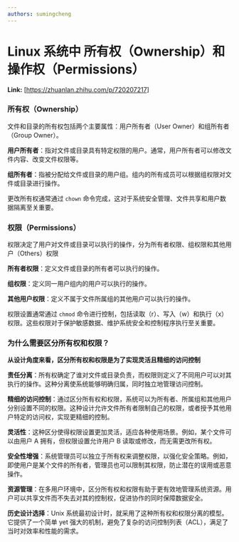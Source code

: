 ```yaml
---
authors: sumingcheng
---
```

# Linux 系统中 所有权（Ownership）和操作权（Permissions）



 **Link:** [https://zhuanlan.zhihu.com/p/720207217]

### 所有权（Ownership）  

文件和目录的所有权包括两个主要属性：用户所有者（User Owner）和组所有者（Group Owner）。

**用户所有者**：指对文件或目录具有特定权限的用户。通常，用户所有者可以修改文件内容、改变文件权限等。

**组所有者**：指被分配给文件或目录的用户组。组内的所有成员可以根据组权限对文件或目录进行操作。

更改所有权通常通过 `chown` 命令完成，这对于系统安全管理、文件共享和用户数据隔离至关重要。

### 权限（Permissions）  

权限决定了用户对文件或目录可以执行的操作，分为所有者权限、组权限和其他用户（Others）权限

**所有者权限**：定义文件或目录的所有者可以执行的操作。

**组权限**：定义同一用户组内的用户可以执行的操作。

**其他用户权限**：定义不属于文件所属组的其他用户可以执行的操作。

权限设置通常通过 `chmod` 命令进行控制，包括读取（r）、写入（w）和执行（x）权限。这些权限对于保护敏感数据、维护系统安全和控制程序执行至关重要。

### 为什么需要区分所有权和权限？  

**从设计角度来看，区分所有权和权限是为了实现灵活且精细的访问控制**

**责任分离**：所有权确定了谁对文件或目录负责，而权限则定义了不同用户可以对其执行的操作。这种分离使系统能够明确归属，同时独立地管理访问控制。

**精细的访问控制**：通过区分所有权和权限，系统可以为所有者、所属组和其他用户分别设置不同的权限。这种设计允许文件所有者限制自己的权限，或者授予其他用户特定的访问权，实现更精细的控制。

**灵活性**：这种区分使得权限设置更加灵活，适应各种使用场景。例如，某个文件可以由用户 A 拥有，但权限设置允许用户 B 读取或修改，而无需更改所有权。

**安全性增强**：系统管理员可以独立于所有权来调整权限，以强化安全策略。例如，即使用户是某个文件的所有者，管理员也可以限制其权限，防止潜在的误用或恶意操作。

**资源管理**：在多用户环境中，区分所有权和权限有助于更有效地管理系统资源。用户可以共享文件而不失去对其的控制权，促进协作的同时保障数据安全。

**历史设计选择**：Unix 系统最初设计时，就采用了这种所有权和权限分离的模型。它提供了一个简单 yet 强大的机制，避免了复杂的访问控制列表（ACL），满足了当时对效率和性能的需求。

